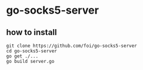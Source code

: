 # go-socks5-server

## how to install
```
git clone https://github.com/foi/go-socks5-server
cd go-socks5-server
go get ./...
go build server.go
```
